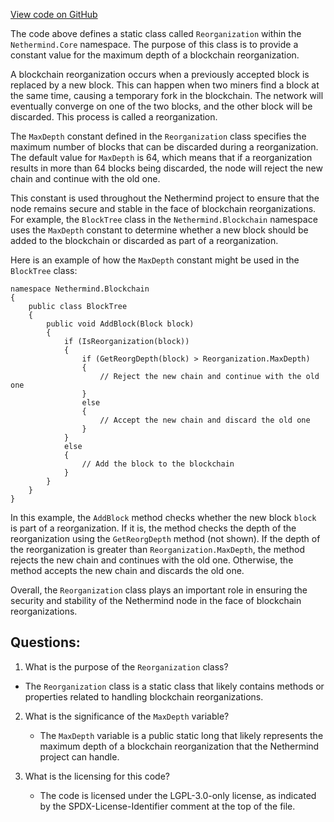 [View code on GitHub](https://github.com/NethermindEth/nethermind/src/Nethermind/Nethermind.Core/Reorganization.cs)

The code above defines a static class called `Reorganization` within the `Nethermind.Core` namespace. The purpose of this class is to provide a constant value for the maximum depth of a blockchain reorganization. 

A blockchain reorganization occurs when a previously accepted block is replaced by a new block. This can happen when two miners find a block at the same time, causing a temporary fork in the blockchain. The network will eventually converge on one of the two blocks, and the other block will be discarded. This process is called a reorganization. 

The `MaxDepth` constant defined in the `Reorganization` class specifies the maximum number of blocks that can be discarded during a reorganization. The default value for `MaxDepth` is 64, which means that if a reorganization results in more than 64 blocks being discarded, the node will reject the new chain and continue with the old one. 

This constant is used throughout the Nethermind project to ensure that the node remains secure and stable in the face of blockchain reorganizations. For example, the `BlockTree` class in the `Nethermind.Blockchain` namespace uses the `MaxDepth` constant to determine whether a new block should be added to the blockchain or discarded as part of a reorganization. 

Here is an example of how the `MaxDepth` constant might be used in the `BlockTree` class:

```
namespace Nethermind.Blockchain
{
    public class BlockTree
    {
        public void AddBlock(Block block)
        {
            if (IsReorganization(block))
            {
                if (GetReorgDepth(block) > Reorganization.MaxDepth)
                {
                    // Reject the new chain and continue with the old one
                }
                else
                {
                    // Accept the new chain and discard the old one
                }
            }
            else
            {
                // Add the block to the blockchain
            }
        }
    }
}
```

In this example, the `AddBlock` method checks whether the new block `block` is part of a reorganization. If it is, the method checks the depth of the reorganization using the `GetReorgDepth` method (not shown). If the depth of the reorganization is greater than `Reorganization.MaxDepth`, the method rejects the new chain and continues with the old one. Otherwise, the method accepts the new chain and discards the old one. 

Overall, the `Reorganization` class plays an important role in ensuring the security and stability of the Nethermind node in the face of blockchain reorganizations.
## Questions: 
 1. What is the purpose of the `Reorganization` class?
   - The `Reorganization` class is a static class that likely contains methods or properties related to handling blockchain reorganizations.

2. What is the significance of the `MaxDepth` variable?
   - The `MaxDepth` variable is a public static long that likely represents the maximum depth of a blockchain reorganization that the Nethermind project can handle.

3. What is the licensing for this code?
   - The code is licensed under the LGPL-3.0-only license, as indicated by the SPDX-License-Identifier comment at the top of the file.